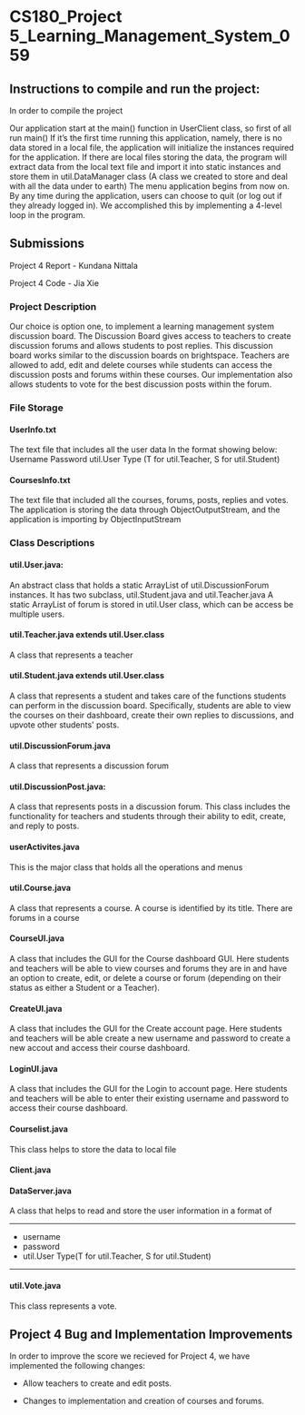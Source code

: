 # CS180_Project 5_Learning_Management_System_059

## Instructions to compile and run the project:

In order to compile the project

Our application start at the main() function in UserClient class, so first of all run main()
If it’s the first time running this application, namely, there is no data stored in a local file, the application will initialize the instances required for the application. If there are local files storing the data, the program will extract data from the local text file and import it into static instances and store them in util.DataManager class (A class we created to store and deal with all the data under to earth)
The menu application begins from now on. By any time during the application, users can choose to quit (or log out if they already logged in). We accomplished this by implementing a 4-level loop in the program.


## Submissions

Project 4 Report - Kundana Nittala

Project 4 Code - Jia Xie

### Project Description
Our choice is option one, to implement a learning management system discussion board. The Discussion Board gives access to teachers to create discussion forums and allows students to post replies. This discussion board works similar to the discussion boards on brightspace. Teachers are allowed to add, edit and delete courses while students can access the discussion posts and forums within these courses. Our implementation also allows students to vote for the best discussion posts within the forum.

### File Storage

#### UserInfo.txt
The text file that includes all the user data
In the format showing below:
Username
Password
util.User Type (T for util.Teacher, S for util.Student)

#### CoursesInfo.txt
The text file that included all the courses, forums, posts, replies and votes.
The application is storing the data through ObjectOutputStream, and the application is importing by ObjectInputStream

### Class Descriptions

#### util.User.java:
An abstract class that holds a static ArrayList of util.DiscussionForum instances.
It has two subclass, util.Student.java and util.Teacher.java
A static ArrayList of forum is stored in util.User class, which can be access be multiple users.
#### util.Teacher.java extends util.User.class
A class that represents a teacher

#### util.Student.java extends util.User.class
A class that represents a student and takes care of the functions students can perform in the discussion board. Specifically, students are able to view the courses on their dashboard, create their own replies to discussions, and upvote other students' posts.

#### util.DiscussionForum.java
A class that represents a discussion forum

#### util.DiscussionPost.java:
A class that represents posts in a discussion forum. This class includes the functionality for teachers and students through their ability to edit, create, and reply to posts.

#### userActivites.java
This is the major class that holds all the operations and menus

#### util.Course.java
A class that represents a course. A course is identified by its title. There are forums in a course

#### CourseUI.java

A class that includes the GUI for the Course dashboard GUI. Here students and teachers will be able to view courses and forums they are in and have an option to create, edit, or delete a course or forum (depending on their status as either a Student or a Teacher).

#### CreateUI.java

A class that includes the GUI for the Create account page. Here students and teachers will be able create a new username and password to create a new accout and access their course dashboard.

#### LoginUI.java

A class that includes the GUI for the Login to account page. Here students and teachers will be able to enter their existing username and password to access their course dashboard.

#### Courselist.java
This class helps to store the data to local file

#### Client.java

#### DataServer.java
A class that helps to read and store the user information in a format of
 * ************************************
 * username
 * password
 * util.User Type(T for util.Teacher, S for util.Student)
 * ************************************

#### util.Vote.java
This class represents a vote.

## Project 4 Bug and Implementation Improvements
In order to improve the score we recieved for Project 4, we have implemented the following changes:

- Allow teachers to create and edit posts.

- Changes to implementation and creation of courses and forums.


